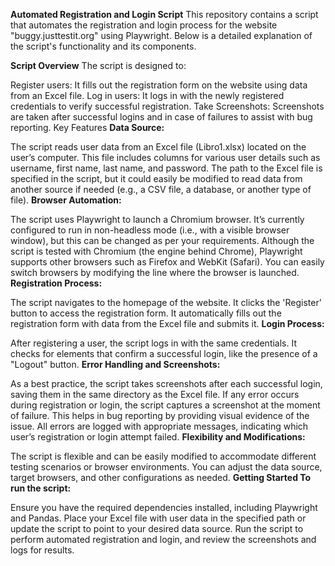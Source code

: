 **Automated Registration and Login Script**
This repository contains a script that automates the registration and login process for the website "buggy.justtestit.org" using Playwright. Below is a detailed explanation of the script's functionality and its components.

**Script Overview**
The script is designed to:

Register users: It fills out the registration form on the website using data from an Excel file.
Log in users: It logs in with the newly registered credentials to verify successful registration.
Take Screenshots: Screenshots are taken after successful logins and in case of failures to assist with bug reporting.
Key Features
**Data Source:**

The script reads user data from an Excel file (Libro1.xlsx) located on the user’s computer. This file includes columns for various user details such as username, first name, last name, and password.
The path to the Excel file is specified in the script, but it could easily be modified to read data from another source if needed (e.g., a CSV file, a database, or another type of file).
**Browser Automation:**

The script uses Playwright to launch a Chromium browser. It’s currently configured to run in non-headless mode (i.e., with a visible browser window), but this can be changed as per your requirements.
Although the script is tested with Chromium (the engine behind Chrome), Playwright supports other browsers such as Firefox and WebKit (Safari). You can easily switch browsers by modifying the line where the browser is launched.
**Registration Process:**

The script navigates to the homepage of the website.
It clicks the 'Register' button to access the registration form.
It automatically fills out the registration form with data from the Excel file and submits it.
**Login Process:**

After registering a user, the script logs in with the same credentials.
It checks for elements that confirm a successful login, like the presence of a "Logout" button.
**Error Handling and Screenshots:**

As a best practice, the script takes screenshots after each successful login, saving them in the same directory as the Excel file.
If any error occurs during registration or login, the script captures a screenshot at the moment of failure. This helps in bug reporting by providing visual evidence of the issue.
All errors are logged with appropriate messages, indicating which user’s registration or login attempt failed.
**Flexibility and Modifications:**

The script is flexible and can be easily modified to accommodate different testing scenarios or browser environments. You can adjust the data source, target browsers, and other configurations as needed.
**Getting Started
To run the script:**

Ensure you have the required dependencies installed, including Playwright and Pandas.
Place your Excel file with user data in the specified path or update the script to point to your desired data source.
Run the script to perform automated registration and login, and review the screenshots and logs for results.
